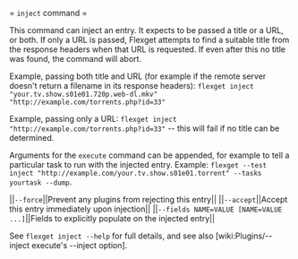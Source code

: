 = `inject` command =

This command can inject an entry. It expects to be passed a title or a URL, or both. If only a URL is passed, Flexget attempts to find a suitable title from the response headers when that URL is requested. If even after this no title was found, the command will abort.

Example, passing both title and URL (for example if the remote server doesn't return a filename in its response headers): `flexget inject "your.tv.show.s01e01.720p.web-dl.mkv" "http://example.com/torrents.php?id=33"`

Example, passing only a URL: `flexget inject "http://example.com/torrents.php?id=33"` -- this will fail if no title can be determined.

Arguments for the `execute` command can be appended, for example to tell a particular task to run with the injected entry. Example: `flexget --test inject "http://example.com/your.tv.show.s01e01.torrent" --tasks yourtask --dump`.

||`--force`||Prevent any plugins from rejecting this entry||
||`--accept`||Accept this entry immediately upon injection||
||`--fields NAME=VALUE [NAME=VALUE ...]`||Fields to explicitly populate on the injected entry||

See `flexget inject --help` for full details, and see also [wiki:Plugins/--inject execute's --inject option].